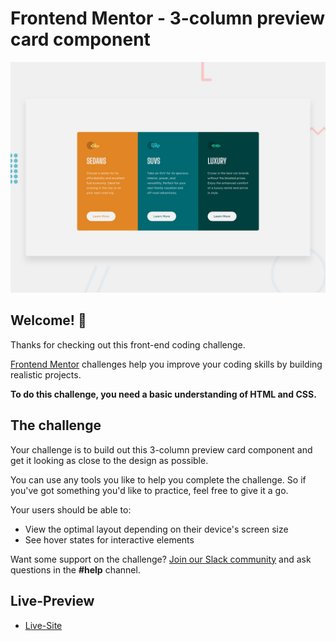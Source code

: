 # Frontend Mentor - 3-column preview card component

![Design preview for the 3-column preview card component coding challenge](./design/desktop-preview.jpg)

## Welcome! 👋

Thanks for checking out this front-end coding challenge.

[Frontend Mentor](https://www.frontendmentor.io) challenges help you improve your coding skills by building realistic projects.

**To do this challenge, you need a basic understanding of HTML and CSS.**

## The challenge

Your challenge is to build out this 3-column preview card component and get it looking as close to the design as possible.

You can use any tools you like to help you complete the challenge. So if you've got something you'd like to practice, feel free to give it a go.

Your users should be able to:

- View the optimal layout depending on their device's screen size
- See hover states for interactive elements

Want some support on the challenge? [Join our Slack community](https://www.frontendmentor.io/slack) and ask questions in the **#help** channel.

## Live-Preview

- [Live-Site](https://hilarious-seahorse-f7cb39.netlify.app/)
